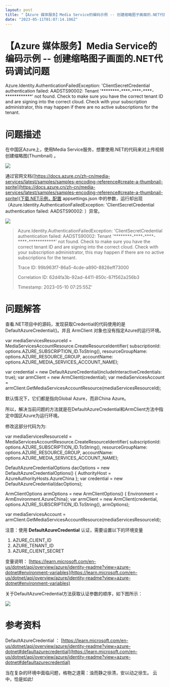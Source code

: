 ```yaml
---
layout: post
title: "【Azure 媒体服务】Media Service的编码示例 -- 创建缩略图子画面的.NET代码调试问题"
date: "2023-05-11T01:07:14.106Z"
---
```

【Azure 媒体服务】Media Service的编码示例 -- 创建缩略图子画面的.NET代码调试问题
=====================================================

Azure.Identity.AuthenticationFailedException: 'ClientSecretCredential authentication failed: AADSTS90002: Tenant '\*\*\*\*\*\*\*\*-\*\*\*\*-\*\*\*\*-\*\*\*\*-\*\*\*\*\*\*\*\*\*\*\*\*' not found. Check to make sure you have the correct tenant ID and are signing into the correct cloud. Check with your subscription administrator, this may happen if there are no active subscriptions for the tenant.

问题描述
====

在中国区Azure上，使用Media Service服务，想要使用.NET的代码来对上传视频创建缩略图(Thumbnail) 。

![](https://img2023.cnblogs.com/blog/2127802/202305/2127802-20230510211001988-627228538.png)

通过官网文档([https://docs.azure.cn/zh-cn/media-services/latest/samples/samples-encoding-reference#create-a-thumbnail-sprite](https://docs.azure.cn/zh-cn/media-services/latest/samples/samples-encoding-reference#create-a-thumbnail-sprite))下载.NET示例，配置 appsettings.json 中的参数，运行却出现（Azure.Identity.AuthenticationFailedException: 'ClientSecretCredential authentication failed: AADSTS90002: ）异常。

![](https://img2023.cnblogs.com/blog/2127802/202305/2127802-20230510211002063-710594341.png)

> Azure.Identity.AuthenticationFailedException: 'ClientSecretCredential authentication failed: AADSTS90002: Tenant '\*\*\*\*\*\*\*\*-\*\*\*\*-\*\*\*\*-\*\*\*\*-\*\*\*\*\*\*\*\*\*\*\*\*' not found. Check to make sure you have the correct tenant ID and are signing into the correct cloud. Check with your subscription administrator, this may happen if there are no active subscriptions for the tenant.
> 
> Trace ID: 99b963f7-86a5-4cde-a890-8828eff73000
> 
> Correlation ID: 62d4fa3b-92ad-4411-850c-87f562a256b3
> 
> Timestamp: 2023-05-10 07:25:55Z'

问题解答
====

查看.NET项目中的源码，发现获取Credential的代码使用的是 DefaultAzureCredential()。并且 ArmClient 对象也没有指定Azure的运行环境。

var mediaServicesResourceId = MediaServicesAccountResource.CreateResourceIdentifier(
    subscriptionId: options.AZURE\_SUBSCRIPTION\_ID.ToString(),
    resourceGroupName: options.AZURE\_RESOURCE\_GROUP,
    accountName: options.AZURE\_MEDIA\_SERVICES\_ACCOUNT\_NAME);

var credential = new DefaultAzureCredential(includeInteractiveCredentials: true);
var armClient = new ArmClient(credential);
var mediaServicesAccount = armClient.GetMediaServicesAccountResource(mediaServicesResourceId);

默认情况下，它们都是指向Global Azure，而非China Azure。

所以，解决当前问题的方法就是在DefaultAzureCredential和ArmClient方法中指定中国区Azure为运行环境。

修改这部分代码为为:

var mediaServicesResourceId = MediaServicesAccountResource.CreateResourceIdentifier(
    subscriptionId: options.AZURE\_SUBSCRIPTION\_ID.ToString(),
    resourceGroupName: options.AZURE\_RESOURCE\_GROUP,
    accountName: options.AZURE\_MEDIA\_SERVICES\_ACCOUNT\_NAME);

DefaultAzureCredentialOptions dacOptions \= new DefaultAzureCredentialOptions() { AuthorityHost = AzureAuthorityHosts.AzureChina };
var credential = new DefaultAzureCredential(dacOptions);

ArmClientOptions armOptions \= new ArmClientOptions() { Environment = ArmEnvironment.AzureChina};
var armClient = new ArmClient(credential, options.AZURE\_SUBSCRIPTION\_ID.ToString(), armOptions);

var mediaServicesAccount = armClient.GetMediaServicesAccountResource(mediaServicesResourceId);

注意：使用 **DefaultAzureCredential** 认证，需要设置以下的环境变量

1.  AZURE\_CLIENT\_ID
2.  AZURE\_TENANT\_ID
3.  AZURE\_CLIENT\_SECRET

变量说明： [https://learn.microsoft.com/en-us/dotnet/api/overview/azure/identity-readme?view=azure-dotnet#environment-variables](https://learn.microsoft.com/en-us/dotnet/api/overview/azure/identity-readme?view=azure-dotnet#environment-variables)

关于DefaultAzureCredential方法获取认证参数的顺序，如下图所示：

![](https://img2023.cnblogs.com/blog/2127802/202305/2127802-20230510211002076-105135072.png)

参考资料
====

DefaultAzureCredential ： [https://learn.microsoft.com/en-us/dotnet/api/overview/azure/identity-readme?view=azure-dotnet#defaultazurecredential](https://learn.microsoft.com/en-us/dotnet/api/overview/azure/identity-readme?view=azure-dotnet#defaultazurecredential)

当在复杂的环境中面临问题，格物之道需：浊而静之徐清，安以动之徐生。 云中，恰是如此!